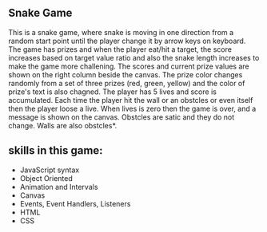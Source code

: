 ## Snake Game
This is a snake game, where snake is moving in one direction from a random start point until the player change it by arrow keys on keyboard.
The game has prizes and when the player eat/hit a target, the score increases based on target value ratio and also the snake length increases to make the game more challening.
The scores and current prize values are shown on the right column beside the canvas. 
The prize color changes randomly from a set of three prizes (red, green, yellow)
and the color of prize's text is also chagned.
The player has 5 lives and score is accumulated. Each time the player hit the wall or an obstcles or even itself then the player loose a live.
When lives is zero then the game is over, and a message is shown on the canvas.
Obstcles are satic and they do not change. Walls are also obstcles*.
## skills in this game:
- JavaScript syntax
- Object Oriented
- Animation and Intervals
- Canvas
- Events, Event Handlers, Listeners
- HTML 
- CSS
